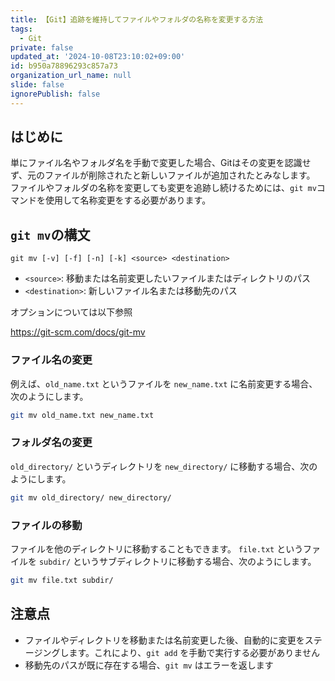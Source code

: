 ```yaml
---
title: 【Git】追跡を維持してファイルやフォルダの名称を変更する方法
tags:
  - Git
private: false
updated_at: '2024-10-08T23:10:02+09:00'
id: b950a78896293c857a73
organization_url_name: null
slide: false
ignorePublish: false
---
```

## はじめに

単にファイル名やフォルダ名を手動で変更した場合、Gitはその変更を認識せず、元のファイルが削除されたと新しいファイルが追加されたとみなします。
ファイルやフォルダの名称を変更しても変更を追跡し続けるためには、`git mv`コマンドを使用して名称変更をする必要があります。

## `git mv`の構文

```shell
git mv [-v] [-f] [-n] [-k] <source> <destination>
```

- `<source>`: 移動または名前変更したいファイルまたはディレクトリのパス
- `<destination>`: 新しいファイル名または移動先のパス

オプションについては以下参照

https://git-scm.com/docs/git-mv

### ファイル名の変更

例えば、`old_name.txt` というファイルを `new_name.txt` に名前変更する場合、次のようにします。

```bash
git mv old_name.txt new_name.txt
```

### フォルダ名の変更

`old_directory/` というディレクトリを `new_directory/` に移動する場合、次のようにします。

```bash
git mv old_directory/ new_directory/
```

### ファイルの移動

ファイルを他のディレクトリに移動することもできます。
`file.txt` というファイルを `subdir/` というサブディレクトリに移動する場合、次のようにします。

```bash
git mv file.txt subdir/
```

## 注意点

- ファイルやディレクトリを移動または名前変更した後、自動的に変更をステージングします。これにより、`git add` を手動で実行する必要がありません
- 移動先のパスが既に存在する場合、`git mv` はエラーを返します
